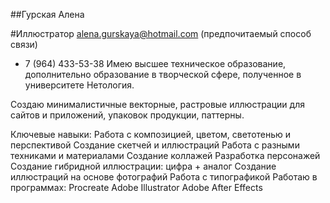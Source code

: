 ##Гурская Алена

#Иллюстратор
alena.gurskaya@hotmail.com (предпочитаемый способ связи)
+ 7 (964) 433-53-38
Имею высшее техническое образование, дополнительно образование в творческой сфере, полученное в университете Нетология.

Создаю минималистичные векторные, растровые иллюстрации для сайтов и приложений, упаковок продукции, паттерны.

Ключевые навыки:
Работа с композицией, цветом, светотенью и перспективой
Создание скетчей и иллюстраций
Работа с разными техниками и материалами
Создание коллажей
Разработка персонажей
Создание гибридной иллюстрации: цифра + аналог
Создание иллюстраций на основе фотографий
Работа с типографикой
Работаю в программах:
Procreate
Adobe Illustrator
Adobe After Effects